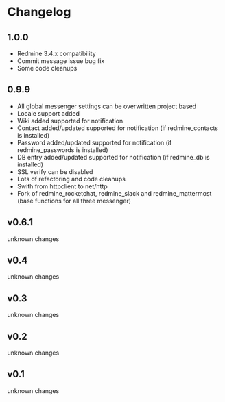 Changelog
=========

## 1.0.0

* Redmine 3.4.x compatibility
* Commit message issue bug fix
* Some code cleanups

## 0.9.9

* All global messenger settings can be overwritten project based
* Locale support added
* Wiki added supported for notification
* Contact added/updated supported for notification (if redmine_contacts is installed)
* Password added/updated supported for notification (if redmine_passwords is installed)
* DB entry added/updated supported for notification (if redmine_db is installed)
* SSL verify can be disabled
* Lots of refactoring and code cleanups
* Swith from httpclient to net/http
* Fork of redmine_rocketchat, redmine_slack and redmine_mattermost (base functions for all three messenger)

## v0.6.1

unknown changes

## v0.4

unknown changes

## v0.3

unknown changes

## v0.2

unknown changes

## v0.1

unknown changes
